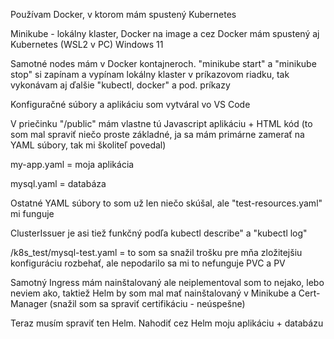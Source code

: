 Používam Docker, v ktorom mám spustený Kubernetes

Minikube - lokálny klaster, Docker na image a cez Docker mám spustený aj Kubernetes (WSL2 v PC) Windows 11 

Samotné nodes mám v Docker kontajneroch.  "minikube start" a "minikube stop" si zapínam a vypínam lokálny klaster v príkazovom riadku, tak vykonávam aj ďalšie "kubectl, docker" a pod. príkazy

Konfiguračné súbory a aplikáciu som vytváral vo VS Code

V priečinku "/public" mám vlastne tú Javascript aplikáciu + HTML kód (to som mal spraviť niečo proste základné, ja sa mám primárne zamerať na YAML súbory, tak mi školiteľ povedal)

my-app.yaml = moja aplikácia

mysql.yaml = databáza 

Ostatné YAML súbory to som už len niečo skúšal, ale "test-resources.yaml" mi funguje

ClusterIssuer je asi tiež funkčný podľa kubectl describe" a "kubectl log"

/k8s_test/mysql-test.yaml = to som sa snažil trošku pre mňa zložitejšiu konfiguráciu rozbehať, ale nepodarilo sa mi to nefunguje PVC a PV

Samotný Ingress mám nainštalovaný ale neiplementoval som to nejako, lebo neviem ako, taktiež Helm by som mal mať nainštalovaný v Minikube a Cert-Manager (snažil som sa spraviť certifikáciu - neúspešne)

Teraz musím spraviť ten Helm. Nahodiť cez Helm moju aplikáciu + databázu
